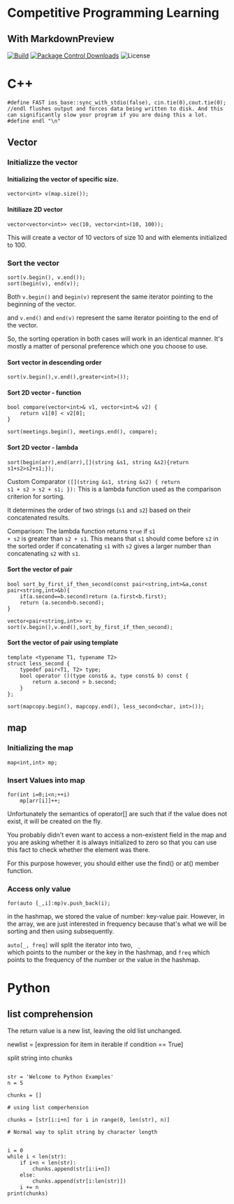 Competitive Programming Learning
========================

With MarkdownPreview
---------------

  [![Build][github-ci-image]][github-ci-link]
  [![Package Control Downloads][pc-image]][pc-link]
  ![License][license-image]



# C++


```
#define FAST ios_base::sync_with_stdio(false), cin.tie(0),cout.tie(0);
//endl flushes output and forces data being written to disk. And this can significantly slow your program if you are doing this a lot.
#define endl "\n"
```


## Vector

### Initializze the vector

#### Initializing the vector of specific size.
```
vector<int> v(map.size());
```
#### Initiliaze 2D vector
```
vector<vector<int>> vec(10, vector<int>(10, 100));
```
This will create a vector of 10 vectors of size 10 and with elements initialized to 100.

### Sort the vector
```
sort(v.begin(), v.end());
sort(begin(v), end(v));
```
Both <code>v.begin()</code> and <code>begin(v)</code> represent the same iterator pointing to the beginning of the vector.

and <code>v.end()</code> and <code>end(v)</code> represent the same iterator pointing to the end of the vector. 

So, the sorting operation in both cases will work in an identical manner. It's mostly a matter of personal preference which one you choose to use.


#### Sort vector in descending order
```
sort(v.begin(),v.end(),greater<int>());
```

#### Sort 2D vector - function
```
bool compare(vector<int>& v1, vector<int>& v2) {
    return v1[0] < v2[0];
}

sort(meetings.begin(), meetings.end(), compare);
```

#### Sort 2D vector - lambda
```
sort(begin(arr),end(arr),[](string &s1, string &s2){return s1+s2>s2+s1;});
```
Custom Comparator <code>([](string &s1, string &s2) { return s1 + s2 > s2 + s1; }):</code> This is a lambda function used as the comparison criterion for sorting.

It determines the order of two strings (<code>s1</code> and <code>s2</code>) based on their concatenated results.

Comparison: The lambda function returns <code>true</code> if <code>s1 + s2</code> is greater than <code>s2 + s1</code>. This means that <code>s1</code> should come before <code>s2</code> in the sorted order if concatenating <code>s1</code> with <code>s2</code> gives a larger number than concatenating <code>s2</code> with <code>s1</code>.

#### Sort the vector of pair
```
bool sort_by_first_if_then_second(const pair<string,int>&a,const pair<string,int>&b){
    if(a.second==b.second)return (a.first<b.first);
    return (a.second>b.second);
}

vector<pair<string,int>> v;
sort(v.begin(),v.end(),sort_by_first_if_then_second);
```

#### Sort the vector of pair using template
```
template <typename T1, typename T2>
struct less_second {
    typedef pair<T1, T2> type;
    bool operator ()(type const& a, type const& b) const {
        return a.second > b.second;
    }
};

sort(mapcopy.begin(), mapcopy.end(), less_second<char, int>());
```


## map

### Initializing the map 
```
map<int,int> mp;
```

### Insert Values into map
```
for(int i=0;i<n;++i)
    mp[arr[i]]++;
```
Unfortunately the semantics of operator[] are such that if the value does not exist, it will be created on the fly.

You probably didn't even want to access a non-existent field in the map and you are asking whether it is always initialized to zero so that you can use this fact to check whether the element was there.

For this purpose however, you should either use the find() or at() member function.

### Access only value
```
for(auto [_,i]:mp)v.push_back(i);
```
in the hashmap, we stored the value of number: key-value pair. However, in the array, we are just interested in frequency because that's what we will be sorting and then using subsequently. 

<code>auto[_, freq]</code> will split the iterator into two, <code> _ </code> which points to the number or the key in the hashmap, and <code>freq</code> which points to the frequency of the number or the value in the hashmap.


# Python

## list comprehension

The return value is a new list, leaving the old list unchanged.

newlist = [expression for item in iterable if condition == True]

split string into chunks

```

str = 'Welcome to Python Examples'
n = 5

chunks = []

# using list comperhension

chunks = [str[i:i+n] for i in range(0, len(str), n)]

# Normal way to split string by character length


i = 0
while i < len(str):
    if i+n < len(str):
        chunks.append(str[i:i+n])
    else:
        chunks.append(str[i:len(str)])
    i += n
print(chunks)


```










  [bps10]: https://github.com/bps10
  [gfm-api]: https://developer.github.com/v3/markdown/
  [glfm-api]: https://docs.gitlab.com/ee/api/markdown.html
  [hexatrope]: https://github.com/hexatrope
  [home]: https://github.com/revolunet/sublimetext-markdown-preview
  [hozaka]: https://github.com/hozaka
  [hadisfr]: https://github.com/hadisfr
  [issue]: https://github.com/facelessuser/MarkdownPreview/issues
  [license]: http://revolunet.mit-license.org
  [live-reload]: https://packagecontrol.io/packages/LiveReload
  [pymd]: https://github.com/Python-Markdown/markdown
  [pymdownx-docs]: http://facelessuser.github.io/pymdown-extensions/usage_notes/
  [tommi]: https://github.com/tommi
  [github-ci-image]: https://github.com/facelessuser/MarkdownPreview/workflows/build/badge.svg
  [github-ci-link]: https://github.com/facelessuser/MarkdownPreview/actions?workflow=build
  [pc-image]: https://img.shields.io/packagecontrol/dt/MarkdownPreview.svg?logo=sublime%20text&logoColor=cccccc
  [pc-link]: https://packagecontrol.io/packages/MarkdownPreview
  [license-image]: https://img.shields.io/badge/license-MIT-blue.svg




